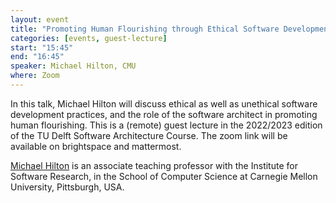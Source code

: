 ```yaml
---
layout: event
title: "Promoting Human Flourishing through Ethical Software Development"
categories: [events, guest-lecture]
start: "15:45"
end: "16:45"
speaker: Michael Hilton, CMU
where: Zoom
---
```


In this talk, Michael Hilton will discuss ethical as well as unethical software development practices, and the role of the software architect in promoting human flourishing.
This is a (remote) guest lecture in the 2022/2023 edition of the TU Delft Software Architecture Course. The zoom link will be available on brightspace and mattermost.

[Michael Hilton][hilton] is an associate teaching professor with the Institute for Software Research, in the School of Computer Science at Carnegie Mellon University, Pittsburgh, USA.

[hilton]: https://www.cs.cmu.edu/~mhilton/